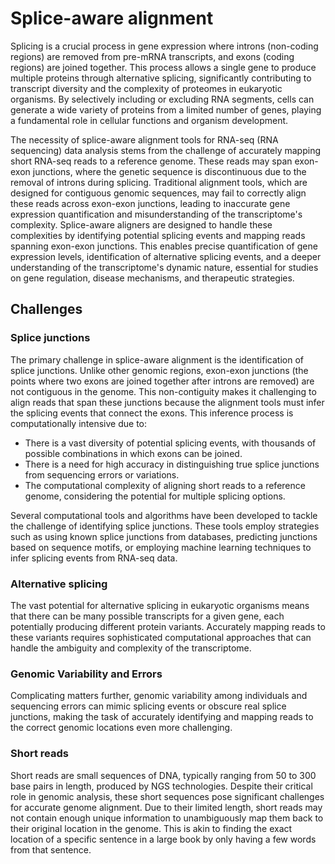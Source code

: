 # Splice-aware alignment

Splicing is a crucial process in gene expression where introns (non-coding regions) are removed from pre-mRNA transcripts, and exons (coding regions) are joined together.
This process allows a single gene to produce multiple proteins through alternative splicing, significantly contributing to transcript diversity and the complexity of proteomes in eukaryotic organisms.
By selectively including or excluding RNA segments, cells can generate a wide variety of proteins from a limited number of genes, playing a fundamental role in cellular functions and organism development.

The necessity of splice-aware alignment tools for RNA-seq (RNA sequencing) data analysis stems from the challenge of accurately mapping short RNA-seq reads to a reference genome.
These reads may span exon-exon junctions, where the genetic sequence is discontinuous due to the removal of introns during splicing.
Traditional alignment tools, which are designed for contiguous genomic sequences, may fail to correctly align these reads across exon-exon junctions, leading to inaccurate gene expression quantification and misunderstanding of the transcriptome's complexity.
Splice-aware aligners are designed to handle these complexities by identifying potential splicing events and mapping reads spanning exon-exon junctions.
This enables precise quantification of gene expression levels, identification of alternative splicing events, and a deeper understanding of the transcriptome's dynamic nature, essential for studies on gene regulation, disease mechanisms, and therapeutic strategies.

## Challenges

### Splice junctions

The primary challenge in splice-aware alignment is the identification of splice junctions.
Unlike other genomic regions, exon-exon junctions (the points where two exons are joined together after introns are removed) are not contiguous in the genome. This non-contiguity makes it challenging to align reads that span these junctions because the alignment tools must infer the splicing events that connect the exons.
This inference process is computationally intensive due to:

-   There is a vast diversity of potential splicing events, with thousands of possible combinations in which exons can be joined.
-   There is a need for high accuracy in distinguishing true splice junctions from sequencing errors or variations.
-   The computational complexity of aligning short reads to a reference genome, considering the potential for multiple splicing options.

Several computational tools and algorithms have been developed to tackle the challenge of identifying splice junctions.
These tools employ strategies such as using known splice junctions from databases, predicting junctions based on sequence motifs, or employing machine learning techniques to infer splicing events from RNA-seq data.

### Alternative splicing

The vast potential for alternative splicing in eukaryotic organisms means that there can be many possible transcripts for a given gene, each potentially producing different protein variants.
Accurately mapping reads to these variants requires sophisticated computational approaches that can handle the ambiguity and complexity of the transcriptome.

### Genomic Variability and Errors

Complicating matters further, genomic variability among individuals and sequencing errors can mimic splicing events or obscure real splice junctions, making the task of accurately identifying and mapping reads to the correct genomic locations even more challenging.

### Short reads

Short reads are small sequences of DNA, typically ranging from 50 to 300 base pairs in length, produced by NGS technologies. Despite their critical role in genomic analysis, these short sequences pose significant challenges for accurate genome alignment.
Due to their limited length, short reads may not contain enough unique information to unambiguously map them back to their original location in the genome.
This is akin to finding the exact location of a specific sentence in a large book by only having a few words from that sentence.
